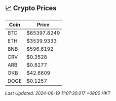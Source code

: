 ## 📈 Crypto Prices

| Coin | Price |
| ---- | ----- |
| BTC | $65397.8249 |
| ETH | $3539.9333 |
| BNB | $596.6192 |
| CRV | $0.3528 |
| ARB | $0.8277 |
| OKB | $42.6609 |
| DOGE | $0.1257 |

_Last Updated: 2024-06-19 11:07:30.017 +0800 HKT_